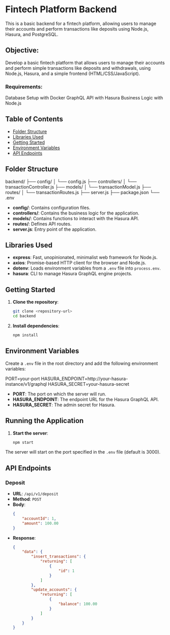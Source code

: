 # Fintech Platform Backend

This is a basic backend for a fintech platform, allowing users to manage their accounts and perform transactions like deposits using Node.js, Hasura, and PostgreSQL.

## Objective:
Develop a basic fintech platform that allows users to manage their accounts and perform simple transactions like deposits and withdrawals, using Node.js, Hasura, and a simple frontend (HTML/CSS/JavaScript).

### Requirements:
Database Setup with Docker
GraphQL API with Hasura
Business Logic with Node.js

## Table of Contents
- [Folder Structure](#folder-structure)
- [Libraries Used](#libraries-used)
- [Getting Started](#getting-started)
- [Environment Variables](#environment-variables)
- [API Endpoints](#api-endpoints)

## Folder Structure

backend/
├── config/
│ └── config.js
├── controllers/
│ └── transactionController.js
├── models/
│ └── transactionModel.js
├── routes/
│ └── transactionRoutes.js
├── server.js
├── package.json
└── .env


- **config/**: Contains configuration files.
- **controllers/**: Contains the business logic for the application.
- **models/**: Contains functions to interact with the Hasura API.
- **routes/**: Defines API routes.
- **server.js**: Entry point of the application.

## Libraries Used

- **express**: Fast, unopinionated, minimalist web framework for Node.js.
- **axios**: Promise-based HTTP client for the browser and Node.js.
- **dotenv**: Loads environment variables from a `.env` file into `process.env`.
- **hasura**: CLI to manage Hasura GraphQL engine projects.


## Getting Started

1. **Clone the repository**:
    ```bash
    git clone <repository-url>
    cd backend
    ```

2. **Install dependencies**:
    ```bash
    npm install
    ```

## Environment Variables

Create a `.env` file in the root directory and add the following environment variables:

PORT=your-port
HASURA_ENDPOINT=http://your-hasura-instance/v1/graphql
HASURA_SECRET=your-hasura-secret


- **PORT**: The port on which the server will run.
- **HASURA_ENDPOINT**: The endpoint URL for the Hasura GraphQL API.
- **HASURA_SECRET**: The admin secret for Hasura.

## Running the Application

1. **Start the server**:
    ```bash
    npm start
    ```

The server will start on the port specified in the `.env` file (default is 3000).

## API Endpoints

### Deposit

- **URL**: `/api/v1/deposit`
- **Method**: `POST`
- **Body**:
    ```json
    {
        "accountId": 1,
        "amount": 100.00
    }
    ```
- **Response**:
    ```json
    {
        "data": {
            "insert_transactions": {
                "returning": [
                    {
                        "id": 1
                    }
                ]
            },
            "update_accounts": {
                "returning": [
                    {
                        "balance": 100.00
                    }
                ]
            }
        }
    }
    ```
